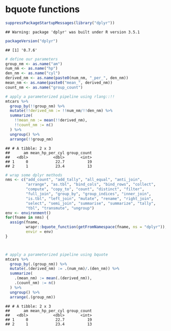 bquote functions
================

``` r
suppressPackageStartupMessages(library("dplyr"))
```

    ## Warning: package 'dplyr' was built under R version 3.5.1

``` r
packageVersion("dplyr")
```

    ## [1] '0.7.6'

``` r
# define our parameters
group_nm <- as.name("am")
num_nm <- as.name("hp")
den_nm <- as.name("cyl")
derived_nm <- as.name(paste0(num_nm, "_per_", den_nm))
mean_nm <- as.name(paste0("mean_", derived_nm))
count_nm <- as.name("group_count")

# apply a parameterized pipeline using rlang::!!
mtcars %>%
  group_by(!!group_nm) %>%
  mutate(!!derived_nm := !!num_nm/!!den_nm) %>%
  summarize(
    !!mean_nm := mean(!!derived_nm),
    !!count_nm := n()
  ) %>%
  ungroup() %>%
  arrange(!!group_nm)
```

    ## # A tibble: 2 x 3
    ##      am mean_hp_per_cyl group_count
    ##   <dbl>           <dbl>       <int>
    ## 1     0            22.7          19
    ## 2     1            23.4          13

``` r
# wrap some dplyr methods
nms <- c("add_count", "add_tally", "all_equal", "anti_join",
         "arrange", "as.tbl", "bind_cols", "bind_rows", "collect",
         "compute", "copy_to", "count", "distinct", "filter",
         "full_join", "group_by", "group_indices", "inner_join",
         "is.tbl", "left_join", "mutate", "rename", "right_join",
         "select", "semi_join", "summarise", "summarize", "tally",
         "tbl", "transmute", "ungroup")
env <- environment()
for(fname in nms) {
  assign(fname, 
         wrapr::bquote_function(getFromNamespace(fname, ns = "dplyr")),
         envir = env)
}



# apply a parameterized pipeline using bquote
mtcars %>%
  group_by(.(group_nm)) %>%
  mutate(.(derived_nm) := .(num_nm)/.(den_nm)) %>%
  summarize(
    .(mean_nm) := mean(.(derived_nm)),
    .(count_nm) := n()
  ) %>%
  ungroup() %>%
  arrange(.(group_nm))
```

    ## # A tibble: 2 x 3
    ##      am mean_hp_per_cyl group_count
    ##   <dbl>           <dbl>       <int>
    ## 1     0            22.7          19
    ## 2     1            23.4          13
